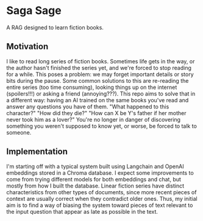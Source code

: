 # Saga Sage
A RAG designed to learn fiction books.

## Motivation
I like to read long series of fiction books. Sometimes life gets in the way, or the author hasn't finished the series yet, and we're forced to stop reading for a while.
This poses a problem: we may forget important details or story bits during the pause. Some common solutions to this are re-reading the entire series (too time consuming), looking things up on the internet (spoilers!!!) or asking a friend (annoying???). This repo aims to solve that in a different way: having an AI trained on the same books you've read and answer any questions you have of them. "What happened to this character?" "How did they die?" "How can X be Y's father if her mother never took him as a lover?" You're no longer in danger of discovering something you weren't supposed to know yet, or worse, be forced to talk to someone.

## Implementation
I'm starting off with a typical system built using Langchain and OpenAI embeddings stored in a Chroma database. I expect some improvements to come from trying different models for both embeddings and chat, but mostly from how I built the database. Linear fiction series have distinct characteristics from other types of documents, since more recent pieces of context are usually correct when they contradict older ones. Thus, my initial aim is to find a way of biasing the system toward pieces of text relevant to the input question that appear as late as possible in the text.
